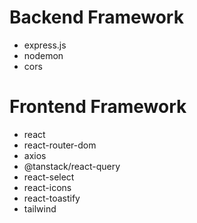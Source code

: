# Backend Framework

- express.js
- nodemon
- cors

# Frontend Framework

- react
- react-router-dom
- axios
- @tanstack/react-query
- react-select
- react-icons
- react-toastify
- tailwind
